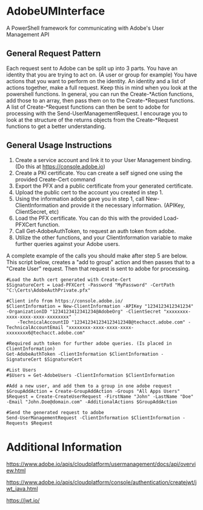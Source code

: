 # AdobeUMInterface
A PowerShell framework for communicating with Adobe's User Management API

## General Request Pattern
Each request sent to Adobe can be split up into 3 parts.
You have an identity that you are trying to act on. (A user or group for example)
You have actions that you want to perform on the identity.
An identity and a list of actions together, make a full request. Keep this in mind when you look at the powershell functions.
In general, you can run the Create-\*Action functions, add those to an array, then pass them on to the Create-\*Request functions. A list of Create-\*Request functions can then be sent to adobe for processing with the Send-UserManagementRequest.
I encourage you to look at the structure of the returns objects from the Create-\*Request functions to get a better understanding.

## General Usage Instructions

1) Create a service account and link it to your User Management binding. (Do this at https://console.adobe.io)
2) Create a PKI certificate. You can create a self signed one using the provided Create-Cert command
3) Export the PFX and a public certificate from your generated certificate. 
4) Upload the public cert to the account you created in step 1.
5) Using the information adobe gave you in step 1, call New-ClientInformation and provide it the necessary information. (APIKey, ClientSecret, etc)
6) Load the PFX certificate. You can do this with the provided Load-PFXCert function.
7) Call Get-AdobeAuthToken, to request an auth token from adobe.
8) Utilize the other functions, and your ClientInformation variable to make further queries against your Adobe users.

A complete example of the calls you should make after step 5 are below. This script below, creates a "add to group" action and then passes that to a "Create User" request. Then that request is sent to adobe for processing.
```
#Load the Auth cert generated with Create-Cert
$SignatureCert = Load-PFXCert -Password "MyPassword" -CertPath "C:\Certs\AdobeAuthPrivate.pfx"

#Client info from https://console.adobe.io/
$ClientInformation = New-ClientInformation -APIKey "1234123412341234" -OrganizationID "1234123412341234@AdobeOrg" -ClientSecret "xxxxxxxx-xxxx-xxxx-xxxx-xxxxxxxx" `
    -TechnicalAccountID "12341234123412341234B@techacct.adobe.com" -TechnicalAccountEmail "xxxxxxxx-xxxx-xxxx-xxxx-xxxxxxxx6@techacct.adobe.com"

#Required auth token for further adobe queries. (Is placed in ClientInformation)
Get-AdobeAuthToken -ClientInformation $ClientInformation -SignatureCert $SignatureCert

#List Users
#$Users = Get-AdobeUsers -ClientInformation $ClientInformation

#Add a new user, and add them to a group in one adobe request
$GroupAddAction = Create-GroupAddAction -Groups "All Apps Users"
$Request = Create-CreateUserRequest -FirstName "John" -LastName "Doe" -Email "John.Doe@domain.com" -AdditionalActions $GroupAddAction

#Send the generated request to adobe
Send-UserManagementRequest -ClientInformation $ClientInformation -Requests $Request
```

# Additional Information
https://www.adobe.io/apis/cloudplatform/usermanagement/docs/api/overview.html

https://www.adobe.io/apis/cloudplatform/console/authentication/createjwt/jwt_java.html

https://jwt.io/
